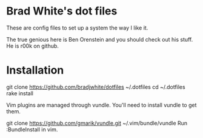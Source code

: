 # Brad White's dot files

These are config files to set up a system the way I like it.

The true genious here is Ben Orenstein and you should check
out his stuff. He is r00k on github.

# Installation
git clone https://github.com/bradjwhite/dotfiles ~/.dotfiles
cd ~/.dotfiles
rake install

Vim plugins are managed through vundle. You'll need to install
vundle to get them.

git clone https://github.com/gmarik/vundle.git ~/.vim/bundle/vundle
Run :BundleInstall in vim.
